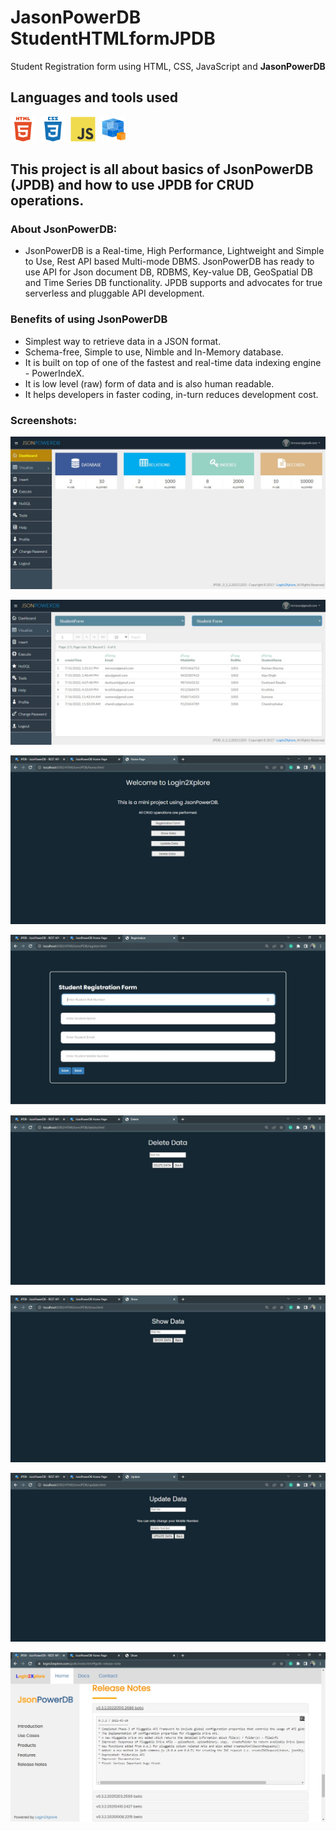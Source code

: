 # JasonPowerDB StudentHTMLformJPDB
Student Registration form using HTML, CSS, JavaScript and **JasonPowerDB**

## Languages and tools used
<div>
  <img src="https://github.com/imrosun/StudentHTMLformJPDB/blob/main/icon/html5-plain-wordmark.svg" title="HTML" alt="HTML" width="40" height="40"/>&nbsp;
  <img src="https://github.com/imrosun/StudentHTMLformJPDB/blob/main/icon/css3-plain-wordmark.svg" title="CSS" alt="CSS" width="40" height="40"/>&nbsp;
  <img src="https://github.com/imrosun/StudentHTMLformJPDB/blob/main/icon/javascript-original.svg" title="JavaScript" alt="JavaScript" width="40" height="40"/>&nbsp;
  <img src="https://github.com/imrosun/StudentHTMLformJPDB/blob/main/icon/JasonPowerDB.png" title="
JasonPowerDB" alt="JasonPowerDB" width="40" height="40"/>&nbsp;  
</div> 

## This project is all about basics of JsonPowerDB (JPDB) and how to use JPDB for CRUD operations.

### About JsonPowerDB:
- JsonPowerDB is a Real-time, High Performance, Lightweight and Simple to Use, Rest API based Multi-mode DBMS. JsonPowerDB has ready to use API for Json document DB, RDBMS, Key-value DB, GeoSpatial DB and Time Series DB functionality. JPDB supports and advocates for true serverless and pluggable API development.

### Benefits of using JsonPowerDB
- Simplest way to retrieve data in a JSON format.
- Schema-free, Simple to use, Nimble and In-Memory database.
- It is built on top of one of the fastest and real-time data indexing engine - PowerIndeX.
- It is low level (raw) form of data and is also human readable.
- It helps developers in faster coding, in-turn reduces development cost.

### Screenshots:

![Dashboard](https://github.com/imrosun/StudentHTMLformJPDB/blob/9ee8588a107de2d3c13ce9a6a56b67ba3a6c6e54/Screenshots/Dashboard.jpg)

![Dashboard](https://github.com/imrosun/StudentHTMLformJPDB/blob/389946b10dc54df10502101477cd1b2dadd38e49/Screenshots/VisualizeDatabase.jpg)

![Dashboard](https://github.com/imrosun/StudentHTMLformJPDB/blob/d006251ef2ce4380e442b57babbd32797c92aaf2/Screenshots/Home.jpg)

![Dashboard](https://github.com/imrosun/StudentHTMLformJPDB/blob/01566842314a1c82e4384e0ed27470d46eeda66e/Screenshots/Register.jpg)

![Dashboard](https://github.com/imrosun/StudentHTMLformJPDB/blob/d006251ef2ce4380e442b57babbd32797c92aaf2/Screenshots/Delete.jpg)

![Dashboard](https://github.com/imrosun/StudentHTMLformJPDB/blob/d006251ef2ce4380e442b57babbd32797c92aaf2/Screenshots/Show.jpg)

![Dashboard](https://github.com/imrosun/StudentHTMLformJPDB/blob/d006251ef2ce4380e442b57babbd32797c92aaf2/Screenshots/Update.jpg)

![Dashboard](https://github.com/imrosun/StudentHTMLformJPDB/blob/3fdf83b112996d6cd3b572d4b17e3652a523a35a/Screenshots/Release.jpg)
